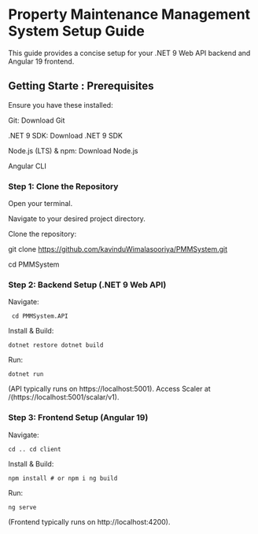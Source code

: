 # Property Maintenance Management System Setup Guide #
This guide provides a concise setup for your .NET 9 Web API backend and Angular 19 frontend.

## Getting Starte : Prerequisites
Ensure you have these installed:

Git: Download Git

.NET 9 SDK: Download .NET 9 SDK

Node.js (LTS) & npm: Download Node.js

Angular CLI

### Step 1: Clone the Repository
Open your terminal.

Navigate to your desired project directory.

Clone the repository:

git clone https://github.com/kavinduWimalasooriya/PMMSystem.git

cd PMMSystem

### Step 2: Backend Setup (.NET 9 Web API)
Navigate:

<code> cd PMMSystem.API </code>

Install & Build:

<code>dotnet restore
dotnet build</code>

Run:

<code>dotnet run</code>

(API typically runs on https://localhost:5001). Access Scaler at /(https://localhost:5001/scalar/v1).

### Step 3: Frontend Setup (Angular 19)
Navigate:

<code>cd ..
cd client</code>

Install & Build:

<code>npm install # or npm i
ng build</code>

Run:

<code>ng serve</code>

(Frontend typically runs on http://localhost:4200).
